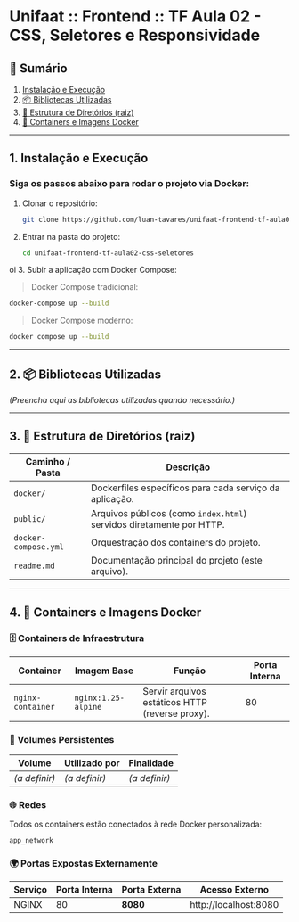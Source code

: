 # Unifaat :: Frontend :: TF Aula 02 - CSS, Seletores e Responsividade <a name="unifaat-frontend-tf-aula02-css-seletores"></a>

## 📑 Sumário
1. [Instalação e Execução](#instalacao-e-execucao)  
2. [📦 Bibliotecas Utilizadas](#bibliotecas-utilizadas)  
3. [📁 Estrutura de Diretórios (raiz)](#estrutura-de-diretorios-raiz)  
4. [🐳 Containers e Imagens Docker](#containers-e-imagens-docker)  

---

## 1. Instalação e Execução <a name="instalacao-e-execucao"></a>

### Siga os passos abaixo para rodar o projeto via Docker:

1. Clonar o repositório:

   ```sh
   git clone https://github.com/luan-tavares/unifaat-frontend-tf-aula02-css-seletores
   ```

2. Entrar na pasta do projeto:

   ```sh
   cd unifaat-frontend-tf-aula02-css-seletores
   ```
oi
3. Subir a aplicação com Docker Compose:

   > Docker Compose tradicional:

   ```sh
   docker-compose up --build
   ```

   > Docker Compose moderno:

   ```sh
   docker compose up --build
   ```

---

## 2. 📦 Bibliotecas Utilizadas <a name="bibliotecas-utilizadas"></a>

*(Preencha aqui as bibliotecas utilizadas quando necessário.)*

---

## 3. 📁 Estrutura de Diretórios (raiz) <a name="estrutura-de-diretorios-raiz"></a>

| Caminho / Pasta      | Descrição                                                                 |
|----------------------|---------------------------------------------------------------------------|
| `docker/`            | Dockerfiles específicos para cada serviço da aplicação.                   |
| `public/`            | Arquivos públicos (como `index.html`) servidos diretamente por HTTP.     |
| `docker-compose.yml` | Orquestração dos containers do projeto.                                   |
| `readme.md`          | Documentação principal do projeto (este arquivo).                         |

---

## 4. 🐳 Containers e Imagens Docker <a name="containers-e-imagens-docker"></a>

### 🗄️ Containers de Infraestrutura

| Container         | Imagem Base         | Função                                           | Porta Interna |
|-------------------|---------------------|--------------------------------------------------|---------------|
| `nginx-container` | `nginx:1.25-alpine` | Servir arquivos estáticos HTTP (reverse proxy).  | 80            |

### 💾 Volumes Persistentes

| Volume        | Utilizado por     | Finalidade                 |
|---------------|-------------------|----------------------------|
| *(a definir)* | *(a definir)*     | *(a definir)*              |

### 🌐 Redes

Todos os containers estão conectados à rede Docker personalizada:

```text
app_network
```

### 🌍 Portas Expostas Externamente

| Serviço | Porta Interna | Porta Externa | Acesso Externo        |
|---------|---------------|---------------|-----------------------|
| NGINX   | 80            | **8080**      | http://localhost:8080 |
